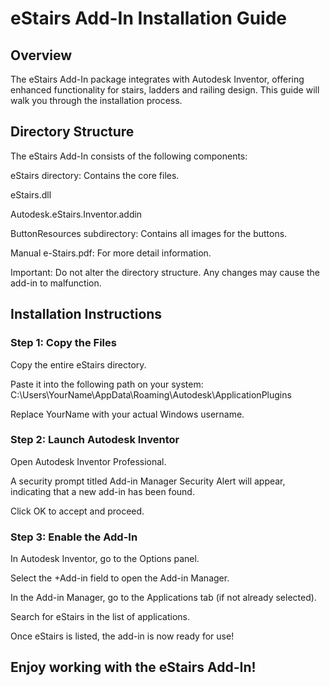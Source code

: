 # eStairs Add-In Installation Guide
## Overview
The eStairs Add-In package integrates with Autodesk Inventor, offering enhanced functionality for stairs, ladders and railing design. This guide will walk you through the installation process.

## Directory Structure
The eStairs Add-In consists of the following components:

eStairs directory: Contains the core files.

eStairs.dll

Autodesk.eStairs.Inventor.addin

ButtonResources subdirectory: Contains all images for the buttons.

Manual e-Stairs.pdf: For more detail information.

Important: Do not alter the directory structure. Any changes may cause the add-in to malfunction.

## Installation Instructions
### Step 1: Copy the Files

Copy the entire eStairs directory.

Paste it into the following path on your system:  C:\Users\YourName\AppData\Roaming\Autodesk\ApplicationPlugins

Replace YourName with your actual Windows username.

### Step 2: Launch Autodesk Inventor

Open Autodesk Inventor Professional.

A security prompt titled Add-in Manager Security Alert will appear, indicating that a new add-in has been found.

Click OK to accept and proceed.
### Step 3: Enable the Add-In

In Autodesk Inventor, go to the Options panel.

Select the +Add-in field to open the Add-in Manager.

In the Add-in Manager, go to the Applications tab (if not already selected).

Search for eStairs in the list of applications.

Once eStairs is listed, the add-in is now ready for use!

## Enjoy working with the eStairs Add-In!
